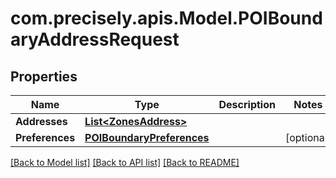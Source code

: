 
# com.precisely.apis.Model.POIBoundaryAddressRequest

## Properties

Name | Type | Description | Notes
------------ | ------------- | ------------- | -------------
**Addresses** | [**List&lt;ZonesAddress&gt;**](ZonesAddress.md) |  | 
**Preferences** | [**POIBoundaryPreferences**](POIBoundaryPreferences.md) |  | [optional] 

[[Back to Model list]](../README.md#documentation-for-models)
[[Back to API list]](../README.md#documentation-for-api-endpoints)
[[Back to README]](../README.md)

